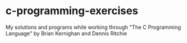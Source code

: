 # c-programming-exercises
My solutions and programs while working through "The C Programming Language" by Brian Kernighan and Dennis Ritchie
